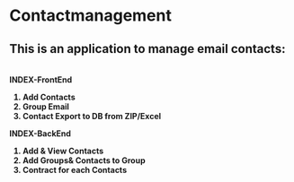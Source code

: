 # Contactmanagement
<h2>This is an application to manage email contacts:</h2>
</br>
<strong>INDEX-FrontEnd</strong>
<b><ol>
  <li>Add Contacts</li>
  <li>Group Email</li>
  <li>Contact Export to DB from ZIP/Excel</li>
</ol>  
</b>

<strong>INDEX-BackEnd</strong>
<b><ol>
  <li>Add & View Contacts</li>
  <li>Add Groups& Contacts to Group</li>
  <li>Contract for each Contacts</li>
</ol>  
</b>
